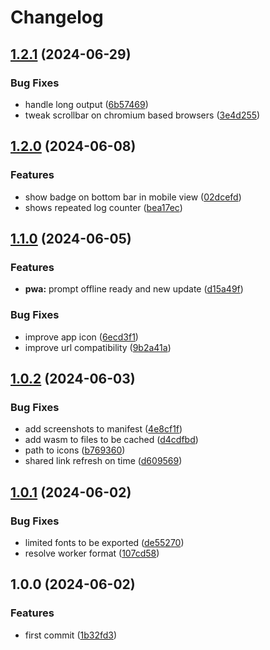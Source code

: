 # Changelog

## [1.2.1](https://github.com/Pkcarreno/jsod/compare/v1.2.0...v1.2.1) (2024-06-29)


### Bug Fixes

* handle long output ([6b57469](https://github.com/Pkcarreno/jsod/commit/6b57469d5cdfd3134298b4ad14c2b336a595d7d4))
* tweak scrollbar on chromium based browsers ([3e4d255](https://github.com/Pkcarreno/jsod/commit/3e4d255675b196742698ed42678bc51e9b15915a))

## [1.2.0](https://github.com/Pkcarreno/jsod/compare/v1.1.0...v1.2.0) (2024-06-08)


### Features

* show badge on bottom bar in mobile view ([02dcefd](https://github.com/Pkcarreno/jsod/commit/02dcefdf5c84614bd1585b80223b02a108840cf5))
* shows repeated log counter ([bea17ec](https://github.com/Pkcarreno/jsod/commit/bea17ec675181aab5480b13a29ac526618359331))

## [1.1.0](https://github.com/Pkcarreno/jsod/compare/v1.0.2...v1.1.0) (2024-06-05)


### Features

* **pwa:** prompt offline ready and new update ([d15a49f](https://github.com/Pkcarreno/jsod/commit/d15a49f6380b3a4226c725c28f56dfc8c43e90e5))


### Bug Fixes

* improve app icon ([6ecd3f1](https://github.com/Pkcarreno/jsod/commit/6ecd3f13723ce6adbe92a327b8a2766759ba8d1a))
* improve url compatibility ([9b2a41a](https://github.com/Pkcarreno/jsod/commit/9b2a41ad6818c9ba9c460385bed7703b277d7bb0))

## [1.0.2](https://github.com/Pkcarreno/jsod/compare/v1.0.1...v1.0.2) (2024-06-03)


### Bug Fixes

* add screenshots to manifest ([4e8cf1f](https://github.com/Pkcarreno/jsod/commit/4e8cf1f01bd877a7c7d98304c5e1c992a728c4d2))
* add wasm to files to be cached ([d4cdfbd](https://github.com/Pkcarreno/jsod/commit/d4cdfbdb1af4ce3f77e29749c6c7022086eb2a76))
* path to icons ([b769360](https://github.com/Pkcarreno/jsod/commit/b769360aa96a2704f28bff0899c2d39d82738df3))
* shared link refresh on time ([d609569](https://github.com/Pkcarreno/jsod/commit/d609569a8216c60108a2d286b9f0bccb458fcce2))

## [1.0.1](https://github.com/Pkcarreno/jsod/compare/v1.0.0...v1.0.1) (2024-06-02)


### Bug Fixes

* limited fonts to be exported ([de55270](https://github.com/Pkcarreno/jsod/commit/de55270c508a7f94251f86b7425bfdcd73fd13eb))
* resolve worker format ([107cd58](https://github.com/Pkcarreno/jsod/commit/107cd586e5853844a973ff8b9e0ccbcdb319d8ca))

## 1.0.0 (2024-06-02)


### Features

* first commit ([1b32fd3](https://github.com/Pkcarreno/jsod/commit/1b32fd32fa605e9d5b342e40d07083a591952350))
